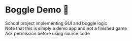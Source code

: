 Boggle Demo 🎲
======
School project implementing GUI and boggle logic  
Note that this is simply a demo app and not a finished game  
Ask permission before using source code

